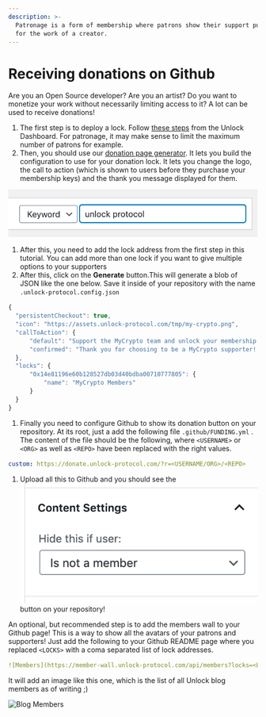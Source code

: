 ```yaml
---
description: >-
  Patronage is a form of membership where patrons show their support publicly
  for the work of a creator.
---
```


# Receiving donations on Github

Are you an Open Source developer? Are you an artist? Do you want to monetize your work without necessarily limiting access to it? A lot can be used to receive donations!

1. The first step is to deploy a lock. Follow [these steps](https://docs.unlock-protocol.com/#create-a-lock) from the Unlock Dashboard. For patronage, it may make sense to limit the maximum number of patrons for example. 
2. Then, you should use our [donation page generator](https://donate.unlock-protocol.com/generate.html). It lets you build the configuration to use for your donation lock. It lets you change the logo, the call to action \(which is shown to users before they purchase your membership keys\) and the thank you message displayed for them.

![](../.gitbook/assets/image%20%286%29.png)

1. After this, you need to add the lock address from the first step in this tutorial. You can add more than one lock if you want to give multiple options to your supporters
2. After this, click on the **Generate** button.This will generate a blob of JSON like the one below. Save it inside of your repository with the name `.unlock-protocol.config.json`

```javascript
{
  "persistentCheckout": true,
  "icon": "https://assets.unlock-protocol.com/tmp/my-crypto.png",
  "callToAction": {
      "default": "Support the MyCrypto team and unlock your membership today!\n\nYou can make a donation by purchasing a key using your Ethereum wallet. The key is a non fungible token which represents your membership. ",
      "confirmed": "Thank you for choosing to be a MyCrypto supporter! ❤️\n\n\n\nAt this time, your support is a simple donation that helps us continue working to bring you products.\n\n\n\nIn the future we'll be further developing this functionality with the Unlock Protocol team to reward supporters with things like custom themes, swag, and more.\n\n\n\n-Taylor & Team MyCrypto"
  },
  "locks": {
      "0x14e81196e60b128527db03d40bdba00710777805": {
          "name": "MyCrypto Members"
      }
  }
}
```

1. Finally you need to configure Github to show its donation button on your repository. At its root, just a add the following file  `.github/FUNDING.yml` . The content of the file should be the following, where `<USERNAME>` or `<ORG>` as well as `<REPO>` have been replaced with the right values.

```yaml
custom: https://donate.unlock-protocol.com/?r=<USERNAME/ORG>/<REPO>
```

1. Upload all this to Github and you should see the ![](../.gitbook/assets/image%20%2814%29.png) button on your repository!

An optional, but recommended step is to add the members wall to your Github page! This is a way to show all the avatars of your patrons and supporters! Just add the following to your Github README page where you replaced `<LOCKS>` with a coma separated list of lock addresses.

```yaml
![Members](https://member-wall.unlock-protocol.com/api/members?locks=<LOCKS>&maxWidth=3000)
```

It will add an image like this one, which is the list of all Unlock blog members as of writing ;\)

![Blog Members](https://member-wall.unlock-protocol.com/api/members?locks=0xB0114bbDCe17e0AF91b2Be32916a1e236cf6034F&maxWidth=1000)

